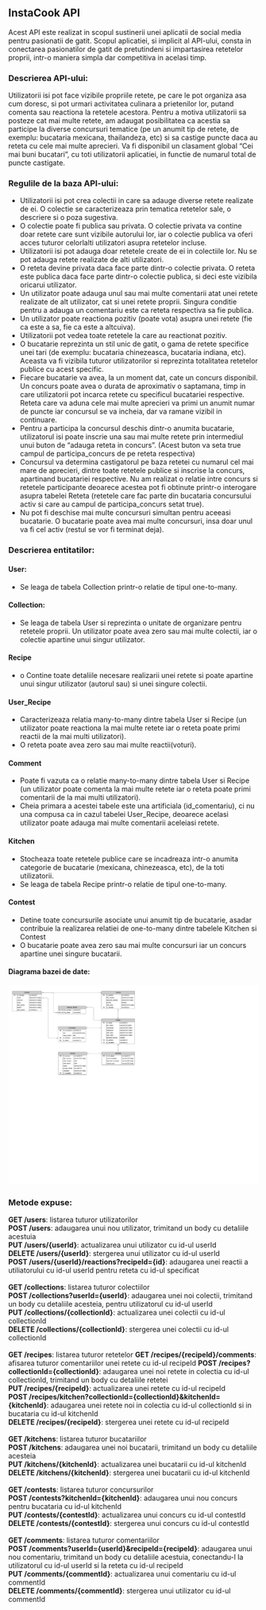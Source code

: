 
## InstaCook API
Acest API este realizat in scopul sustinerii unei aplicatii de social media pentru pasionatii de gatit. 
Scopul aplicatiei, si implicit al API-ului, consta in conectarea pasionatilor de gatit de pretutindeni si impartasirea retetelor proprii, intr-o maniera simpla dar competitiva in acelasi timp.

### Descrierea API-ului:
Utilizatorii isi pot face vizibile propriile retete, pe care le pot organiza asa cum doresc, si pot urmari activitatea culinara a prietenilor lor, putand comenta sau reactiona la retetele acestora. Pentru a motiva utilizatorii sa posteze cat mai multe retete, am adaugat posibilitatea ca acestia sa participe la diverse concursuri tematice (pe un anumit tip de retete, de exemplu: bucataria mexicana, thailandeza, etc) si sa castige puncte daca au reteta cu cele mai multe aprecieri. Va fi disponibil un clasament global “Cei mai buni bucatari”, cu toti utilizatorii aplicatiei, in functie de numarul total de puncte castigate.

### Regulile de la baza API-ului:
- Utilizatorii isi pot crea colectii in care sa adauge diverse retete realizate de ei. O colectie se caracterizeaza prin tematica retetelor sale, o descriere si o poza sugestiva.
- O colectie poate fi publica sau privata. O colectie privata va contine doar retete care sunt vizibile autorului lor, iar o colectie publica va oferi acces tuturor celorlalti utilizatori asupra retetelor incluse.
- Utilizatorii isi pot adauga doar retetele create de ei in colectiile lor. Nu se pot adauga retete realizate de alti utilizatori.
- O reteta devine privata daca face parte dintr-o colectie privata. O reteta este publica daca face parte dintr-o colectie publica, si deci este vizibila oricarui utilizator.
- Un utilizator poate adauga unul sau mai multe comentarii atat unei retete realizate de alt utilizator, cat si unei retete proprii. Singura conditie pentru a adauga un comentariu este ca reteta respectiva sa fie publica.
- Un utilizator poate reactiona pozitiv (poate vota) asupra unei retete (fie ca este a sa, fie ca este a altcuiva).
- Utilizatorii pot vedea toate retetele la care au reactionat pozitiv.
- O bucatarie reprezinta un stil unic de gatit, o gama de retete specifice unei tari (de exemplu: bucataria chinezeasca, bucataria indiana, etc). Aceasta va fi vizibila tuturor utilizatorilor si reprezinta totalitatea retetelor publice cu acest specific.
- Fiecare bucatarie va avea, la un moment dat, cate un concurs disponibil. Un concurs poate avea o durata de aproximativ o saptamana, timp in care utilizatorii pot incarca retete cu specificul bucatariei respective. Reteta care va aduna cele mai multe aprecieri va primi un anumit numar de puncte iar concursul se va incheia, dar va ramane vizibil in continuare.
- Pentru a participa la concursul deschis dintr-o anumita bucatarie, utilizatorul isi poate inscrie una sau mai multe retete prin intermediul unui buton de “adauga reteta in concurs”. (Acest buton va seta true campul de participa_concurs de pe reteta respectiva)
- Concursul va determina castigatorul pe baza retetei cu numarul cel mai mare de aprecieri, dintre toate retetele publice si inscrise la concurs, apartinand bucatariei respective. Nu am realizat o relatie intre concurs si retetele participante deoarece acestea pot fi obtinute printr-o interogare asupra tabelei Reteta (retetele care fac parte din bucataria concursului activ si care au campul de participa_concurs setat true).
- Nu pot fi deschise mai multe concursuri simultan pentru aceeasi bucatarie. O bucatarie poate avea mai multe concursuri, insa doar unul va fi cel activ (restul se vor fi terminat deja).


### Descrierea entitatilor:
#### User:
- Se leaga de tabela Collection printr-o relatie de tipul one-to-many. 

#### Collection:
- Se leaga de tabela User si reprezinta o unitate de organizare pentru retetele proprii. Un utilizator poate avea zero sau mai multe colectii, iar o colectie apartine unui singur utilizator. 

#### Recipe
- o	Contine toate detaliile necesare realizarii unei retete si poate apartine unui singur utilizator (autorul sau) si unei singure colectii.

#### User_Recipe
- Caracterizeaza relatia many-to-many dintre tabela User si Recipe (un utilizator poate reactiona la mai multe retete iar o reteta poate primi reactii de la mai multi utilizatori). 
- O reteta poate avea zero sau mai multe reactii(voturi).

#### Comment 
- Poate fi vazuta ca o relatie many-to-many dintre tabela User si Recipe (un utilizator poate comenta la mai multe retete iar o reteta poate primi comentarii de la mai multi utilizatori). 
- Cheia primara a acestei tabele este una artificiala (id_comentariu), ci nu una compusa ca in cazul tabelei User_Recipe, deoarece acelasi utilizator poate adauga mai multe comentarii aceleiasi retete.

#### Kitchen
- Stocheaza toate retetele publice care se incadreaza intr-o anumita categorie de bucatarie (mexicana, chinezeasca, etc), de la toti utilizatorii.
- Se leaga de tabela Recipe printr-o relatie de tipul one-to-many.

#### Contest
- Detine toate concursurile asociate unui anumit tip de bucatarie, asadar contribuie la realizarea relatiei de one-to-many dintre tabelele Kitchen si Contest 
- O bucatarie poate avea zero sau mai multe concursuri iar un concurs apartine unei singure bucatarii.

#### Diagrama bazei de date:
![DB Diagram](./diagrama_Java_API.png)

### Metode expuse:

**GET /users**: listarea tuturor utilizatorilor<br/>
**POST /users**: adaugarea unui nou utilizator, trimitand un body cu detaliile acestuia<br/>
**PUT /users/{userId}**: actualizarea unui utilizator cu id-ul userId <br/>
**DELETE /users/{userId}**: stergerea unui utilizator cu id-ul userId <br/>
**POST /users/{userId}/reactions?recipeId={id}**: adaugarea unei reactii a utiliatorului cu id-ul userId pentru reteta cu id-ul specificat<br/>
<br/>
**GET /collections**: listarea tuturor colectiilor <br/>
**POST /collections?userId={userId}**: adaugarea unei noi colectii, trimitand un body cu detaliile acesteia, pentru utilizatorul cu id-ul userId <br/>
**PUT /collections/{collectionId}**: actualizarea unei colectii cu id-ul collectionId <br/>
**DELETE /collections/{collectionId}**: stergerea unei colectii cu id-ul collectionId <br/>
<br/>
**GET /recipes**: listarea tuturor retetelor
**GET /recipes/{recipeId}/comments**: afisarea tuturor comentariilor unei retete cu id-ul recipeId
**POST /recipes?collectionId={collectionId}**: adaugarea unei noi retete in colectia cu id-ul collectionId, trimitand un body cu detaliile retetei<br/>
**PUT /recipes/{recipeId}**: actualizarea unei retete cu id-ul recipeId <br/>
**POST /recipes/kitchen?collectionId={collectionId}&kitchenId={kitchenId}**: adaugarea unei retete noi in colectia cu id-ul collectionId si in bucataria cu id-ul kitchenId <br/>
**DELETE /recipes/{recipeId}**: stergerea unei retete cu id-ul recipeId <br/>
<br/>
**GET /kitchens**: listarea tuturor bucatariilor <br/>
**POST /kitchens**: adaugarea unei noi bucatarii, trimitand un body cu detaliile acesteia<br/>
**PUT /kitchens/{kitchenId}**: actualizarea unei bucatarii cu id-ul kitchenId <br/>
**DELETE /kitchens/{kitchenId}**: stergerea unei bucatarii cu id-ul kitchenId <br/>
<br/>
**GET /contests**: listarea tuturor concursurilor <br/>
**POST /contests?kitchenId={kitchenId}**: adaugarea unui nou concurs pentru bucataria cu id-ul kitchenId <br/>
**PUT /contests/{contestId}**: actualizarea unui concurs cu id-ul contestId <br/>
**DELETE /contests/{contestId}**: stergerea unui concurs cu id-ul contestId <br/>
<br/>
**GET /comments**: listarea tuturor comentariilor <br/>
**POST /comments?userId={userId}&recipeId={recipeId}**: adaugarea unui nou comentariu, trimitand un body cu detaliile acestuia, conectandu-l la utilizatorul cu id-ul userId si la reteta cu id-ul recipeId<br/>
**PUT /comments/{commentId}**: actualizarea unui comentariu cu id-ul commentId <br/>
**DELETE /comments/{commentId}**: stergerea unui utilizator cu id-ul commentId <br/>

